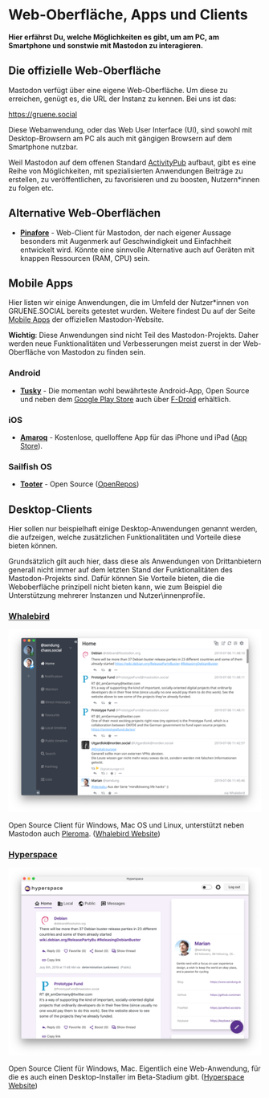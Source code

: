 # Web-Oberfläche, Apps und Clients

**Hier erfährst Du, welche Möglichkeiten es gibt, um am PC, am Smartphone und sonstwie mit Mastodon zu interagieren.**

## Die offizielle Web-Oberfläche

Mastodon verfügt über eine eigene Web-Oberfläche. Um diese zu erreichen, genügt es, die URL der Instanz zu kennen. Bei uns ist das:

https://gruene.social

Diese Webanwendung, oder das Web User Interface (UI), sind sowohl mit Desktop-Browsern am PC als auch mit gängigen Browsern auf dem Smartphone nutzbar.

Weil Mastodon auf dem offenen Standard [ActivityPub](activitypub.md) aufbaut, gibt es eine Reihe von Möglichkeiten, mit spezialisierten Anwendungen Beiträge zu erstellen, zu veröffentlichen, zu favorisieren und zu boosten, Nutzern\*innen zu folgen etc.

## Alternative Web-Oberflächen

- [**Pinafore**](https://pinafore.social/) - Web-Client für Mastodon, der nach eigener Aussage besonders mit Augenmerk auf Geschwindigkeit und Einfachheit entwickelt wird. Könnte eine sinnvolle Alternative auch auf Geräten mit knappen Ressourcen (RAM, CPU) sein.

## Mobile Apps

Hier listen wir einige Anwendungen, die im Umfeld der Nutzer\*innen von GRUENE.SOCIAL bereits getestet wurden. Weitere findest Du auf der Seite [Mobile Apps](https://joinmastodon.org/apps) der offiziellen Mastodon-Website.

**Wichtig**: Diese Anwendungen sind nicht Teil des Mastodon-Projekts. Daher werden neue Funktionalitäten und Verbesserungen meist zuerst in der Web-Oberfläche von Mastodon zu finden sein.

### Android

- [**Tusky**](https://tusky.app/) - Die momentan wohl bewährteste Android-App, Open Source und neben dem [Google Play Store](https://play.google.com/store/apps/details?id=com.keylesspalace.tusky&utm_source=github&pcampaignid=MKT-Other-global-all-co-prtnr-py-PartBadge-Mar2515-1) auch über [F-Droid](https://f-droid.org/repository/browse/?fdid=com.keylesspalace.tusky) erhältlich.

### iOS

- [**Amaroq**](https://github.com/ReticentJohn/Amaroq) - Kostenlose, quelloffene App für das iPhone und iPad ([App Store](https://apps.apple.com/de/app/amaroq-for-mastodon/id1214116200)).

### Sailfish OS

- [**Tooter**](https://github.com/dysk0/harbour-tooter) - Open Source ([OpenRepos](https://openrepos.net/content/dysko/tooter))

## Desktop-Clients

Hier sollen nur beispielhaft einige Desktop-Anwendungen genannt werden, die aufzeigen, welche zusätzlichen Funktionalitäten und Vorteile diese bieten können. 

Grundsätzlich gilt auch hier, dass diese als Anwendungen von Drittanbietern generall nicht immer auf dem letzten Stand der Funktionalitäten des Mastodon-Projekts sind. Dafür können Sie Vorteile bieten, die die Weboberfläche prinzipell nicht bieten kann, wie zum Beispiel die Unterstützung mehrerer Instanzen und Nutzer\innenprofile.

### [**Whalebird**](https://whalebird.org/)

![Whalebird Screenshot](img/whalebird_screenshot.png)

Open Source Client für Windows, Mac OS und Linux, unterstützt neben Mastodon auch [Pleroma](https://pleroma.social/). ([Whalebird Website](https://whalebird.org/))

### [**Hyperspace**](https://hyperspace.marquiskurt.net/)

![Hyperspace Screenshot](img/hyperspace_screenshot.png)

Open Source Client für Windows, Mac. Eigentlich eine Web-Anwendung, für die es auch einen Desktop-Installer im Beta-Stadium gibt. ([Hyperspace Website](https://hyperspace.marquiskurt.net/))
